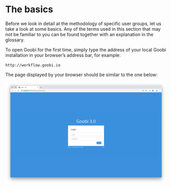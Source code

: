 # The basics

Before we look in detail at the methodology of specific user groups, let us take a look at some basics. Any of the terms used in this section that may not be familiar to you can be found together with an explanation in the glossary.

To open Goobi for the first time, simply type the address of your local Goobi installation in your browser’s address bar, for example:

```text
http://workflow.goobi.io
```

The page displayed by your browser should be similar to the one below:

![Goobi start page](screen_en.png)